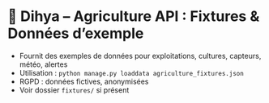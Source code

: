 # 🌱 Dihya – Agriculture API : Fixtures & Données d’exemple

- Fournit des exemples de données pour exploitations, cultures, capteurs, météo, alertes
- Utilisation : `python manage.py loaddata agriculture_fixtures.json`
- RGPD : données fictives, anonymisées
- Voir dossier `fixtures/` si présent
